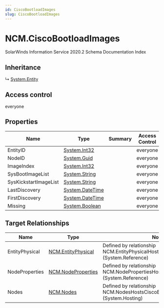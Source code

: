 ```yaml
---
id: CiscoBootloadImages
slug: CiscoBootloadImages
---
```


# NCM.CiscoBootloadImages

SolarWinds Information Service 2020.2 Schema Documentation Index

## Inheritance

↳ [System.Entity](./../System/Entity)

## Access control

everyone

## Properties

| Name | Type | Summary | Access Control |
| ------ | ------ | ------ | ------ |
| EntityID | [System.Int32](https://docs.microsoft.com/en-us/dotnet/api/system.int32) |  | everyone |
| NodeID | [System.Guid](https://docs.microsoft.com/en-us/dotnet/api/system.guid) |  | everyone |
| ImageIndex | [System.Int32](https://docs.microsoft.com/en-us/dotnet/api/system.int32) |  | everyone |
| SysBootImageList | [System.String](https://docs.microsoft.com/en-us/dotnet/api/system.string) |  | everyone |
| SysKickstartImageList | [System.String](https://docs.microsoft.com/en-us/dotnet/api/system.string) |  | everyone |
| LastDiscovery | [System.DateTime](https://docs.microsoft.com/en-us/dotnet/api/system.datetime) |  | everyone |
| FirstDiscovery | [System.DateTime](https://docs.microsoft.com/en-us/dotnet/api/system.datetime) |  | everyone |
| Missing | [System.Boolean](https://docs.microsoft.com/en-us/dotnet/api/system.boolean) |  | everyone |

## Target Relationships

| Name | Type | Notes |
| ------ | ------ | ------ |
| EntityPhysical | [NCM.EntityPhysical](./../NCM/EntityPhysical) | Defined by relationship NCM.EntityPhysicalHostsCiscoBootloadImages (System.Reference) |
| NodeProperties | [NCM.NodeProperties](./../NCM/NodeProperties) | Defined by relationship NCM.NodePropertiesHostsCiscoBootloadImages (System.Reference) |
| Nodes | [NCM.Nodes](./../NCM/Nodes) | Defined by relationship NCM.NodesHostsCiscoBootloadImages (System.Hosting) |

